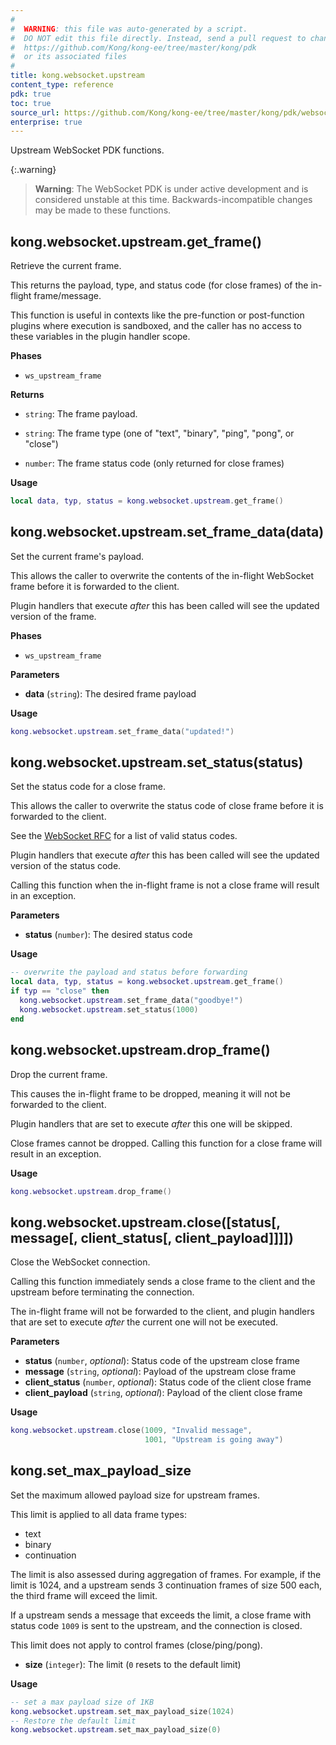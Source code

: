 ```yaml
---
#
#  WARNING: this file was auto-generated by a script.
#  DO NOT edit this file directly. Instead, send a pull request to change
#  https://github.com/Kong/kong-ee/tree/master/kong/pdk
#  or its associated files
#
title: kong.websocket.upstream
content_type: reference
pdk: true
toc: true
source_url: https://github.com/Kong/kong-ee/tree/master/kong/pdk/websocket/upstream.lua
enterprise: true
---
```


Upstream WebSocket PDK functions.

{:.warning}
> **Warning**: The WebSocket PDK is under active development and is
considered unstable at this time. Backwards-incompatible changes may be made
to these functions.

## kong.websocket.upstream.get_frame()

Retrieve the current frame.

 This returns the payload, type, and status code (for close frames) of
 the in-flight frame/message.

 This function is useful in contexts like the pre-function or post-function plugins
 where execution is sandboxed, and the caller has no access to these
 variables in the plugin handler scope.


**Phases**

* `ws_upstream_frame`

**Returns**

*  `string`:  The frame payload.

*  `string`:  The frame type (one of "text", "binary", "ping",
   "pong", or "close")

*  `number`:  The frame status code (only returned for close frames)


**Usage**

``` lua
local data, typ, status = kong.websocket.upstream.get_frame()
```



## kong.websocket.upstream.set_frame_data(data)

Set the current frame's payload.

 This allows the caller to overwrite the contents of the in-flight
 WebSocket frame before it is forwarded to the client.

 Plugin handlers that execute _after_ this has been called will see the
 updated version of the frame.


**Phases**

* `ws_upstream_frame`

**Parameters**

* **data** (`string`):  The desired frame payload

**Usage**

``` lua
kong.websocket.upstream.set_frame_data("updated!")
```



## kong.websocket.upstream.set_status(status)

Set the status code for a close frame.

 This allows the caller to overwrite the status code of close frame
 before it is forwarded to the client.

 See the [WebSocket RFC](https://datatracker.ietf.org/doc/html/rfc6455#section-7.4.1)
 for a list of valid status codes.

 Plugin handlers that execute _after_ this has been called will see the
 updated version of the status code.

 Calling this function when the in-flight frame is not a close frame
 will result in an exception.


**Parameters**

* **status** (`number`):  The desired status code

**Usage**

``` lua
-- overwrite the payload and status before forwarding
local data, typ, status = kong.websocket.upstream.get_frame()
if typ == "close" then
  kong.websocket.upstream.set_frame_data("goodbye!")
  kong.websocket.upstream.set_status(1000)
end
```



## kong.websocket.upstream.drop_frame()

Drop the current frame.

 This causes the in-flight frame to be dropped, meaning it will not be
 forwarded to the client.

 Plugin handlers that are set to execute _after_ this one will be
 skipped.

 Close frames cannot be dropped. Calling this function for a close
 frame will result in an exception.

**Usage**

``` lua
kong.websocket.upstream.drop_frame()
```



## kong.websocket.upstream.close([status[, message[, client_status[, client_payload]]]])

Close the WebSocket connection.

 Calling this function immediately sends a close frame to the client and
 the upstream before terminating the connection.

 The in-flight frame will not be forwarded to the client, and plugin
 handlers that are set to execute _after_ the current one will not be
 executed.


**Parameters**

* **status** (`number`, _optional_):  Status code of the upstream close frame
* **message** (`string`, _optional_):  Payload of the upstream close frame
* **client_status** (`number`, _optional_):  Status code of the client close frame
* **client_payload** (`string`, _optional_):  Payload of the client close frame

**Usage**

``` lua
kong.websocket.upstream.close(1009, "Invalid message",
                              1001, "Upstream is going away")
```





## kong.set_max_payload_size

Set the maximum allowed payload size for upstream frames.

 This limit is applied to all data frame types:
   * text
   * binary
   * continuation

 The limit is also assessed during aggregation of frames. For example,
 if the limit is 1024, and a upstream sends 3 continuation frames of size
 500 each, the third frame will exceed the limit.

 If a upstream sends a message that exceeds the limit, a close frame with
 status code `1009` is sent to the upstream, and the connection is closed.

 This limit does not apply to control frames (close/ping/pong).

* **size** (`integer`):  The limit (`0` resets to the default limit)

**Usage**

``` lua
-- set a max payload size of 1KB
kong.websocket.upstream.set_max_payload_size(1024)
-- Restore the default limit
kong.websocket.upstream.set_max_payload_size(0)
```